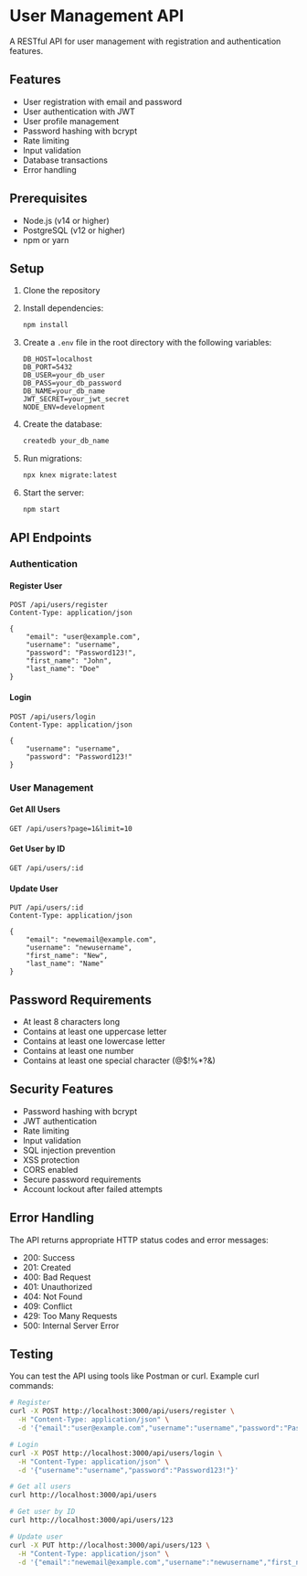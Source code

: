 # User Management API

A RESTful API for user management with registration and authentication features.

## Features

- User registration with email and password
- User authentication with JWT
- User profile management
- Password hashing with bcrypt
- Rate limiting
- Input validation
- Database transactions
- Error handling

## Prerequisites

- Node.js (v14 or higher)
- PostgreSQL (v12 or higher)
- npm or yarn

## Setup

1. Clone the repository
2. Install dependencies:
   ```bash
   npm install
   ```

3. Create a `.env` file in the root directory with the following variables:
   ```
   DB_HOST=localhost
   DB_PORT=5432
   DB_USER=your_db_user
   DB_PASS=your_db_password
   DB_NAME=your_db_name
   JWT_SECRET=your_jwt_secret
   NODE_ENV=development
   ```

4. Create the database:
   ```bash
   createdb your_db_name
   ```

5. Run migrations:
   ```bash
   npx knex migrate:latest
   ```

6. Start the server:
   ```bash
   npm start
   ```

## API Endpoints

### Authentication

#### Register User
```http
POST /api/users/register
Content-Type: application/json

{
    "email": "user@example.com",
    "username": "username",
    "password": "Password123!",
    "first_name": "John",
    "last_name": "Doe"
}
```

#### Login
```http
POST /api/users/login
Content-Type: application/json

{
    "username": "username",
    "password": "Password123!"
}
```

### User Management

#### Get All Users
```http
GET /api/users?page=1&limit=10
```

#### Get User by ID
```http
GET /api/users/:id
```

#### Update User
```http
PUT /api/users/:id
Content-Type: application/json

{
    "email": "newemail@example.com",
    "username": "newusername",
    "first_name": "New",
    "last_name": "Name"
}
```

## Password Requirements

- At least 8 characters long
- Contains at least one uppercase letter
- Contains at least one lowercase letter
- Contains at least one number
- Contains at least one special character (@$!%*?&)

## Security Features

- Password hashing with bcrypt
- JWT authentication
- Rate limiting
- Input validation
- SQL injection prevention
- XSS protection
- CORS enabled
- Secure password requirements
- Account lockout after failed attempts

## Error Handling

The API returns appropriate HTTP status codes and error messages:

- 200: Success
- 201: Created
- 400: Bad Request
- 401: Unauthorized
- 404: Not Found
- 409: Conflict
- 429: Too Many Requests
- 500: Internal Server Error

## Testing

You can test the API using tools like Postman or curl. Example curl commands:

```bash
# Register
curl -X POST http://localhost:3000/api/users/register \
  -H "Content-Type: application/json" \
  -d '{"email":"user@example.com","username":"username","password":"Password123!","first_name":"John","last_name":"Doe"}'

# Login
curl -X POST http://localhost:3000/api/users/login \
  -H "Content-Type: application/json" \
  -d '{"username":"username","password":"Password123!"}'

# Get all users
curl http://localhost:3000/api/users

# Get user by ID
curl http://localhost:3000/api/users/123

# Update user
curl -X PUT http://localhost:3000/api/users/123 \
  -H "Content-Type: application/json" \
  -d '{"email":"newemail@example.com","username":"newusername","first_name":"New","last_name":"Name"}'
``` 
